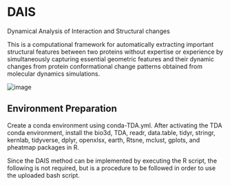 # DAIS
Dynamical Analysis of Interaction and Structural changes

This is a computational framework for automatically extracting important structural features between two proteins without expertise or experience by simultaneously capturing essential geometric features and their dynamic changes from protein conformational change patterns obtained from molecular dynamics simulations. 

![image](https://user-images.githubusercontent.com/66928602/204697268-0a8c17b4-241c-4833-b211-ee8c30bd223c.png)

## Environment Preparation 
Create a conda environment using conda-TDA.yml. After activating the TDA conda environment, install the bio3d, TDA, readr, data.table, tidyr, stringr, kernlab, tidyverse, dplyr, openxlsx, earth, Rtsne, mclust, gplots, and pheatmap packages in R.

Since the DAIS method can be implemented by executing the R script, the following is not required, but is a procedure to be followed in order to use the uploaded bash script.
